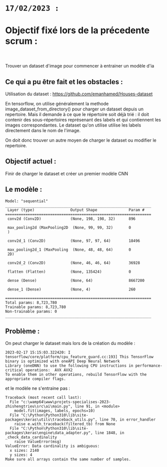 # `17/02/2023 :` 

# Objectif fixé lors de la précedente scrum : <br><br>

Trouver un dataset d'image pour commencer à entrainer un modèle d'ia

## Ce qui a pu être fait et les obstacles :

Utilisation du dataset : https://github.com/emanhamed/Houses-dataset

En tensorflow, on utilise généralement la methode image_dataset_from_directory() pour charger un dataset depuis un repertoire.
Mais il demande à ce que le répertoire soit déjà trié : il doit contenir des sous-répertoires représenant des labels 
et qui contiennent les images correspondantes. Le dataset qu'on utilise utilise les labels directement dans le nom de l'image.

On doit donc trouver un autre moyen de charger le dataset ou modifier le repertoire.

## Objectif actuel : 
Finir de charger le dataset et créer un premier modèle CNN

## Le modèle :

```
Model: "sequential"
_________________________________________________________________
 Layer (type)                Output Shape              Param #
=================================================================
 conv2d (Conv2D)             (None, 198, 198, 32)      896

 max_pooling2d (MaxPooling2D  (None, 99, 99, 32)       0
 )

 conv2d_1 (Conv2D)           (None, 97, 97, 64)        18496

 max_pooling2d_1 (MaxPooling  (None, 48, 48, 64)       0
 2D)

 conv2d_2 (Conv2D)           (None, 46, 46, 64)        36928

 flatten (Flatten)           (None, 135424)            0

 dense (Dense)               (None, 64)                8667200

 dense_1 (Dense)             (None, 4)                 260

=================================================================
Total params: 8,723,780
Trainable params: 8,723,780
Non-trainable params: 0
_________________________________________________________________
```

## Problème : 
On peut charger le dataset mais lors de la création du modèle : 
```
2023-02-17 15:15:03.322420: I tensorflow/core/platform/cpu_feature_guard.cc:193] This TensorFlow binary is optimized with oneAPI Deep Neural Network
Library (oneDNN) to use the following CPU instructions in performance-critical operations:  AVX AVX2
To enable them in other operations, rebuild TensorFlow with the appropriate compiler flags.
```
et le modèle ne s'entraine pas :

```
Traceback (most recent call last):
  File "c:\wamp64\www\projets-specialises-2023-zhishengtrieu\src\ai\main.py", line 91, in <module>
    model.fit(images, labels, epochs=10)
  File "C:\Python\Python310\lib\site-packages\keras\utils\traceback_utils.py", line 70, in error_handler
    raise e.with_traceback(filtered_tb) from None
  File "C:\Python\Python310\lib\site-packages\keras\engine\data_adapter.py", line 1848, in _check_data_cardinality
    raise ValueError(msg)
ValueError: Data cardinality is ambiguous:
  x sizes: 2140
  y sizes: 4
Make sure all arrays contain the same number of samples.
```